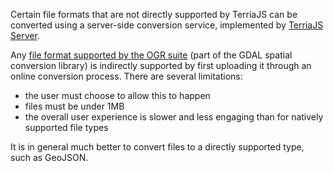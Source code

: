 Certain file formats that are not directly supported by TerriaJS can be converted using a server-side conversion service, implemented by [TerriaJS Server](https://github.com/TerriaJS/terriajs-server).

Any [file format supported by the OGR suite](http://www.gdal.org/ogr_formats.html) (part of the GDAL spatial conversion library) is indirectly supported by first uploading it through an online conversion process. There are several limitations:

- the user must choose to allow this to happen
- files must be under 1MB
- the overall user experience is slower and less engaging than for natively supported file types

It is in general much better to convert files to a directly supported type, such as GeoJSON.

